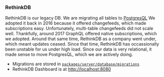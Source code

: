 ### RethinkDB

RethinkDB is our legacy DB.
We are migrating all tables to [PostgresQL](../postgres/README.md)
We adopted it back in 2016 because it offered changefeeds, which made subscriptions easy.
Unfortunately, multi-table changefeeds did not scale well.
Thankfully, around 2017 GraphQL offered native subscriptions, which we adopted.
Around that same time, RethinkDB as a company went under, which meant updates ceased.
Since that time, RethinkDB has occassionally been unstable for us under high load.
Since our data is very relational, it made sense to move PostgresQL, which we are actively doing.

- Migrations are stored in [`packages/server/database/migrations`](./migrations/)
- RethinkDB Dashboard is at [http://localhost:8080](http://localhost:8080)
